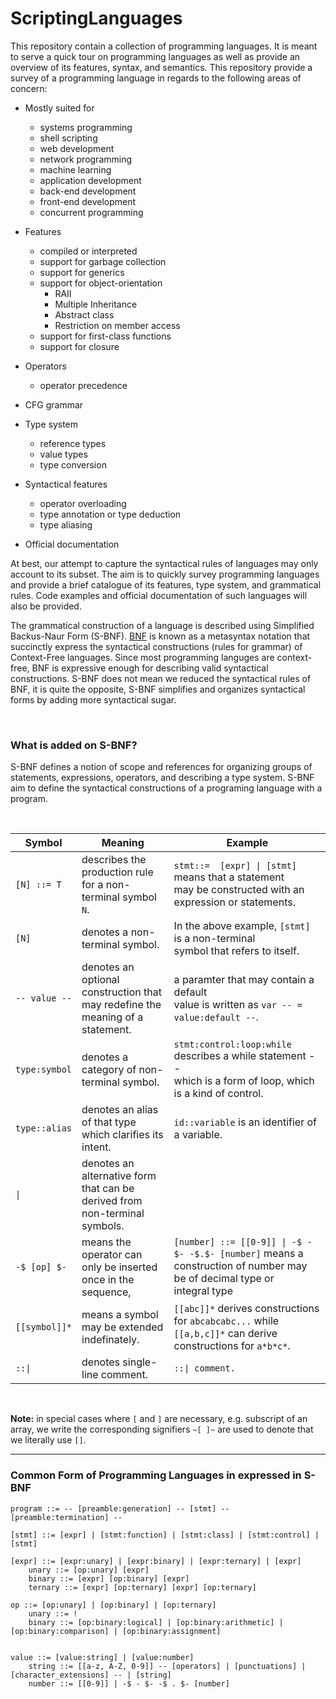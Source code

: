 # ScriptingLanguages
This repository contain a collection of programming languages. It is meant to serve a 
quick tour on programming languages as well as provide an overview of its features, 
syntax, and semantics. This repository provide a survey of a programming language 
in regards to the following areas of concern:

- Mostly suited for
	- systems programming
	- shell scripting
	- web development
	- network programming
	- machine learning 
	- application development
	- back-end development
	- front-end development
	- concurrent programming

- Features
	- compiled or interpreted
	- support for garbage collection
	- support for generics
	- support for object-orientation
		- RAII
		- Multiple Inheritance
		- Abstract class
		- Restriction on member access
	- support for first-class functions
	- support for closure

- Operators
	- operator precedence  

- CFG grammar

- Type system
	- reference types
	- value types
	- type conversion

- Syntactical features
	- operator overloading
	- type annotation or type deduction
	- type aliasing

- Official documentation

At best, our attempt to capture the syntactical rules of languages may only account to its 
subset. The aim is to quickly survey programming languages and provide a brief catalogue 
of its features, type system, and grammatical rules. Code examples and official 
documentation of such languages will also be provided.  

The grammatical construction of a language is described using Simplified Backus-Naur Form 
(S-BNF). [BNF](https://bityl.co/8eOv) is known as a metasyntax notation that succinctly 
express the syntactical constructions (rules for grammar) of Context-Free languages. Since 
most programming languges are context-free, BNF is expressive enough for describing valid 
syntactical constructions. S-BNF does not mean we reduced the syntactical rules of BNF, it 
is quite the opposite, S-BNF simplifies and organizes syntactical forms by adding more 
syntactical sugar. 

<br>

### What is added on S-BNF?
S-BNF defines a notion of scope and references for organizing groups of statements, 
expressions, operators, and describing a type system. S-BNF aim to define the syntactical 
constructions of a programing language with a program. 



<br>

| Symbol        | Meaning                                                                        | Example                                                                                                                    |
|---------------|--------------------------------------------------------------------------------|----------------------------------------------------------------------------------------------------------------------------|
| `[N] ::= T`   | describes the production rule for a non-terminal symbol `N`.                   | `stmt::=  [expr] \| [stmt]` means that a statement <br>may be constructed with an expression or statements.                |
| `[N]`         | denotes a non-terminal symbol.                                                 | In the above example, `[stmt]` is a non-terminal <br>symbol that refers to itself.                                         |
| `-- value --` | denotes an optional construction that may redefine the meaning of a statement. | a paramter that may contain a default <br>value is written as `var -- = value:default --`.                                 |
| `type:symbol` | denotes a category of non-terminal symbol.                                     | `stmt:control:loop:while` describes a while statement --<br> which is a form of loop, which is a kind of control.          |
| `type::alias` | denotes an alias of that type which clarifies its intent.                      | `id::variable` is an identifier of a variable.                                                                             |
| `\|`          | denotes an alternative form that can be derived from non-terminal symbols.     |                                                                                                                            |
| `-$ [op] $-`  | means the operator can only be inserted once in the sequence,                  | `[number] ::= [[0-9]] \| -$ - $- -$.$- [number]` means a construction of number may be of decimal type or<br>integral type |
| `[[symbol]]*` | means a symbol may be extended indefinately.                                   | `[[abc]]*` derives constructions for `abcabcabc...` while `[[a,b,c]]*` can derive constructions for `a*b*c*`.              |
| `::\| `       | denotes single-line comment.                                                   | `::\| comment.`                                                                                                            |
<br>

**Note:** in special cases where `[` and `]` are necessary, e.g. subscript of an array, we write the corresponding signifiers `~[ ]~` are used to denote that we literally use `[]`.

---
### Common Form of Programming Languages in expressed in S-BNF
```
program ::= -- [preamble:generation] -- [stmt] -- [preamble:termination] --

[stmt] ::= [expr] | [stmt:function] | [stmt:class] | [stmt:control] | [stmt]

[expr] ::= [expr:unary] | [expr:binary] | [expr:ternary] | [expr]
	unary ::= [op:unary] [expr]
	binary ::= [expr] [op:binary] [expr]
	ternary ::= [expr] [op:ternary] [expr] [op:ternary]

op ::= [op:unary] | [op:binary] | [op:ternary]
	unary ::= !
	binary ::= [op:binary:logical] | [op:binary:arithmetic] | [op:binary:comparison] | [op:binary:assignment]


value ::= [value:string] | [value:number]
	string ::= [[a-z, A-Z, 0-9]] -- [operators] | [punctuations] | [character_extensions] -- | [string]
	number ::= [[0-9]] | -$ - $- -$ . $- [number] 
```